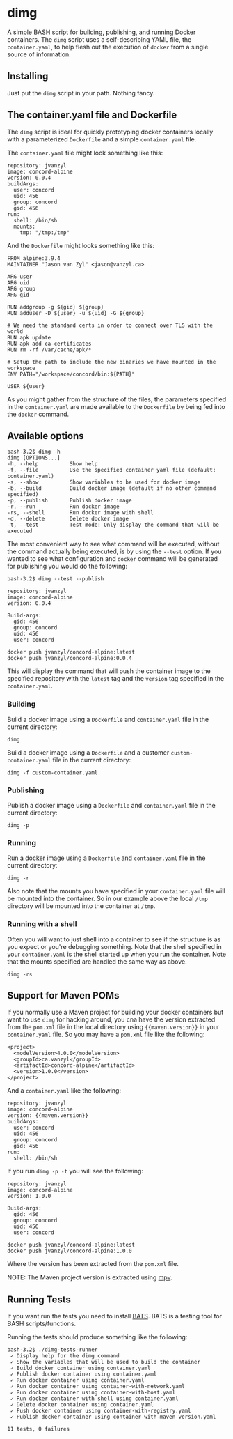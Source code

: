 # dimg

A simple BASH script for building, publishing, and running Docker containers. The `dimg` script uses a self-describing YAML file, the `container.yaml`, to help flesh out the execution of `docker` from a single source of information.

## Installing

Just put the `dimg` script in your path. Nothing fancy.

## The container.yaml file and Dockerfile

The `dimg` script is ideal for quickly prototyping docker containers locally with a parameterized `Dockerfile` and a simple `container.yaml` file.

The `container.yaml` file might look something like this:

```
repository: jvanzyl
image: concord-alpine
version: 0.0.4
buildArgs:
  user: concord
  uid: 456
  group: concord
  gid: 456
run:
  shell: /bin/sh
  mounts:
    tmp: "/tmp:/tmp"
```  


And the `Dockerfile` might looks something like this:

```
FROM alpine:3.9.4
MAINTAINER "Jason van Zyl" <jason@vanzyl.ca>

ARG user
ARG uid
ARG group
ARG gid

RUN addgroup -g ${gid} ${group}
RUN adduser -D ${user} -u ${uid} -G ${group}

# We need the standard certs in order to connect over TLS with the world
RUN apk update
RUN apk add ca-certificates
RUN rm -rf /var/cache/apk/*

# Setup the path to include the new binaries we have mounted in the workspace
ENV PATH="/workspace/concord/bin:${PATH}"

USER ${user}
```

As you might gather from the structure of the files, the parameters specified in the `container.yaml` are made available to the `Dockerfile` by being fed into the `docker` command.

## Available options

```
bash-3.2$ dimg -h
dimg [OPTIONS...]
-h, --help          Show help
-f, --file          Use the specified container yaml file (default: container.yaml)
-s, --show          Show variables to be used for docker image
-b, --build         Build docker image (default if no other command specified)
-p, --publish       Publish docker image
-r, --run           Run docker image
-rs, --shell        Run docker image with shell
-d, --delete        Delete docker image
-t, --test          Test mode: Only display the command that will be executed
```

The most convenient way to see what command will be executed, without the command actually being executed, is by using the `--test` option. If you wanted to see what configuration and `docker` command will be generated for publishing you would do the following:

```
bash-3.2$ dimg --test --publish

repository: jvanzyl
image: concord-alpine
version: 0.0.4

Build-args:
  gid: 456
  group: concord
  uid: 456
  user: concord

docker push jvanzyl/concord-alpine:latest
docker push jvanzyl/concord-alpine:0.0.4
```

This will display the command that will push the container image to the specified repository with the `latest` tag and the `version` tag specified in the `container.yaml`.

### Building

Build a docker image using a `Dockerfile` and `container.yaml` file in the current directory:

`dimg`

Build a docker image using a `Dockerfile` and a customer `custom-container.yaml` file in the current directory:

`dimg -f custom-container.yaml`

### Publishing

Publish a docker image using a `Dockerfile` and `container.yaml` file in the current directory:

`dimg -p`

### Running

Run a docker image using a `Dockerfile` and `container.yaml` file in the current directory:

`dimg -r`

Also note that the mounts you have specified in your `container.yaml` file will be mounted into the container. So in our example above the local `/tmp` directory will be mounted into the container at `/tmp`.


### Running with a shell

Often you will want to just shell into a container to see if the structure is as you expect or you're debugging something. Note that the shell specified in your `container.yaml` is the shell started up when you run the container. Note that the mounts specified are handled the same way as above.

`dimg -rs`


## Support for Maven POMs

If you normally use a Maven project for building your docker containers but want to use `dimg` for hacking around, you cna have the version extracted from the `pom.xml` file in the local directory using `{{maven.version}}` in your `container.yaml` file. So you may have a `pom.xml` file like the following:

```
<project>
  <modelVersion>4.0.0</modelVersion>
  <groupId>ca.vanzyl</groupId>
  <artifactId>concord-alpine</artifactId>
  <version>1.0.0</version>
</project>
```

And a `container.yaml` like the following:

```
repository: jvanzyl
image: concord-alpine
version: {{maven.version}}
buildArgs:
  user: concord
  uid: 456
  group: concord
  gid: 456
run:
  shell: /bin/sh
```

If you run `dimg -p -t` you will see the following:

```
repository: jvanzyl
image: concord-alpine
version: 1.0.0

Build-args:
  gid: 456
  group: concord
  uid: 456
  user: concord

docker push jvanzyl/concord-alpine:latest
docker push jvanzyl/concord-alpine:1.0.0
```

Where the version has been extracted from the `pom.xml` file.

NOTE: The Maven project version is extracted using [mpv](https://github.com/jvanzyl/mpv).


## Running Tests

If you want run the tests you need to install [BATS](https://github.com/bats-core/bats-core). BATS is a testing tool for BASH scripts/functions.

Running the tests should produce something like the following:

```
bash-3.2$ ./dimg-tests-runner
 ✓ Display help for the dimg command
 ✓ Show the variables that will be used to build the container
 ✓ Build docker container using container.yaml
 ✓ Publish docker container using container.yaml
 ✓ Run docker container using container.yaml
 ✓ Run docker container using container-with-network.yaml
 ✓ Run docker container using container-with-host.yaml
 ✓ Run docker container with shell using container.yaml
 ✓ Delete docker container using container.yaml
 ✓ Push docker container using container-with-registry.yaml
 ✓ Publish docker container using container-with-maven-version.yaml

11 tests, 0 failures
```
